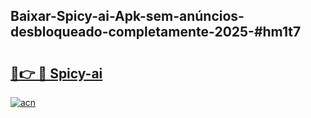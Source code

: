 ## Baixar-Spicy-ai-Apk-sem-anúncios-desbloqueado-completamente-2025-#hm1t7

# <h2><a href="https://ainizakaria.my?title=Spicy-ai&ref=20M">🔗👉 🔴 Spicy-ai</a></h2>

[![acn](https://github.com/user-attachments/assets/0f9c940e-d8b0-45ae-aac7-cd30a18b3e1c)](https://ainizakaria.my?title=Spicy-ai&ref=20M)

